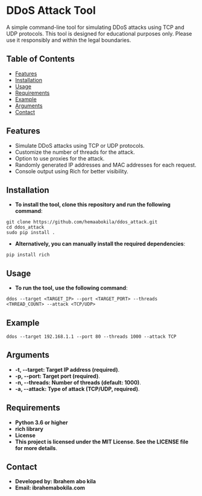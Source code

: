 # DDoS Attack Tool

A simple command-line tool for simulating DDoS attacks using TCP and UDP protocols. This tool is designed for educational purposes only. Please use it responsibly and within the legal boundaries.

## Table of Contents

- [Features](#features)
- [Installation](#installation)
- [Usage](#usage)
- [Requirements](#requirements)
- [Example](#example)
- [Arguments](#arguments)
- [Contact](#contact)

## Features

- Simulate DDoS attacks using TCP or UDP protocols.
- Customize the number of threads for the attack.
- Option to use proxies for the attack.
- Randomly generated IP addresses and MAC addresses for each request.
- Console output using Rich for better visibility.

## Installation

- **To install the tool, clone this repository and run the following command**:

```
git clone https://github.com/hemaabokila/ddos_attack.git
cd ddos_attack
sudo pip install .
```
- **Alternatively, you can manually install the required dependencies**:

```
pip install rich
```
## Usage
- **To run the tool, use the following command**:

```
ddos --target <TARGET_IP> --port <TARGET_PORT> --threads <THREAD_COUNT> --attack <TCP/UDP>
```
## Example
```
ddos --target 192.168.1.1 --port 80 --threads 1000 --attack TCP
```
## Arguments
- **-t, --target: Target IP address (required)**.
- **-p, --port: Target port (required)**.
- **-n, --threads: Number of threads (default: 1000)**.
- **-a, --attack: Type of attack (TCP/UDP, required)**.
## Requirements
- **Python 3.6 or higher**
- **rich library**
- **License**
- **This project is licensed under the MIT License. See the LICENSE file for more details**.

## Contact
- **Developed by: Ibrahem abo kila**
- **Email: ibrahemabokila.com**
